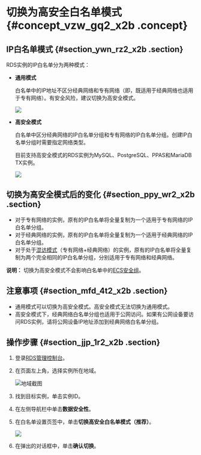 # 切换为高安全白名单模式 {#concept_vzw_gq2_x2b .concept}

## IP白名单模式 {#section_ywn_rz2_x2b .section}

RDS实例的IP白名单分为两种模式：

-   **通用模式**

    白名单中的IP地址不区分经典网络和专有网络（即，既适用于经典网络也适用于专有网络）。有安全风险，建议切换为高安全模式。

    ![](http://static-aliyun-doc.oss-cn-hangzhou.aliyuncs.com/assets/img/18575/154745706412628_zh-CN.png)

-   **高安全模式**

    白名单中区分经典网络的IP白名单分组和专有网络的IP白名单分组。创建IP白名单分组时需要指定网络类型。

    目前支持高安全模式的RDS实例为MySQL、PostgreSQL、PPAS和MariaDB TX实例。

    ![](http://static-aliyun-doc.oss-cn-hangzhou.aliyuncs.com/assets/img/18575/154745706412629_zh-CN.png)


## 切换为高安全模式后的变化 {#section_ppy_wr2_x2b .section}

-   对于专有网络的实例，原有的IP白名单将全量复制为一个适用于专有网络的IP白名单分组。
-   对于经典网络的实例，原有的IP白名单将全量复制为一个适用于经典网络的IP白名单分组。
-   对于处于[混访模式](intl.zh-CN/用户指南/数据库连接/经典网络平滑迁移到VPC的混访方案.md)（专有网络+经典网络）的实例，原有的IP白名单将全量复制为两个完全相同的IP白名单分组，分别适用于专有网络和经典网络。

**说明：** 切换为高安全模式不会影响白名单中的[ECS安全组](intl.zh-CN/用户指南/数据安全性/设置白名单.md#section_dsr_nt4_ydb)。

## 注意事项 {#section_mfd_4t2_x2b .section}

-   通用模式可以切换为高安全模式。高安全模式无法切换为通用模式。
-   高安全模式下，经典网络白名单分组也适用于公网访问。如果有公网设备要访问RDS实例，请将公网设备IP地址添加到经典网络白名单分组。

## 操作步骤 {#section_jjp_1r2_x2b .section}

1.  登录[RDS管理控制台](https://rds.console.aliyun.com/)。
2.  在页面左上角，选择实例所在地域。

    ![地域截图](http://static-aliyun-doc.oss-cn-hangzhou.aliyuncs.com/assets/img/7882/154745706437169_zh-CN.png)

3.  找到目标实例，单击实例ID。
4.  在左侧导航栏中单击**数据安全性**。
5.  在白名单设置页签中，单击**切换高安全白名单模式（推荐）**。

    ![](http://static-aliyun-doc.oss-cn-hangzhou.aliyuncs.com/assets/img/18575/154745706410072_zh-CN.png)

6.  在弹出的对话框中，单击**确认切换**。

